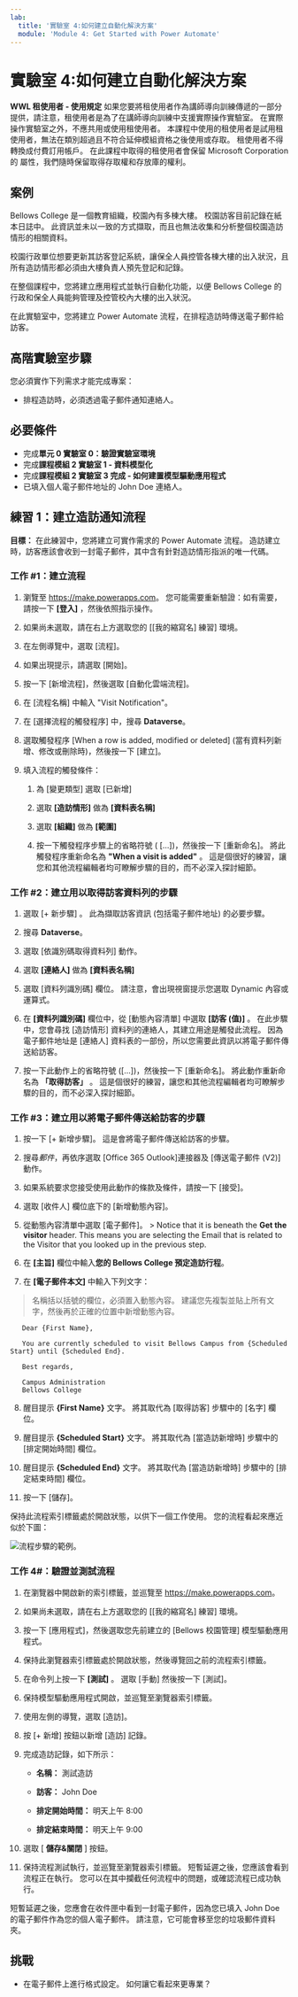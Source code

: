 ```yaml
---
lab:
  title: '實驗室 4:如何建立自動化解決方案'
  module: 'Module 4: Get Started with Power Automate'
---
```


# 實驗室 4:如何建立自動化解決方案

**WWL 租使用者 - 使用規定** 如果您要將租使用者作為講師導向訓練傳遞的一部分提供，請注意，租使用者是為了在講師導向訓練中支援實際操作實驗室。 在實際操作實驗室之外，不應共用或使用租使用者。 本課程中使用的租使用者是試用租使用者，無法在類別超過且不符合延伸模組資格之後使用或存取。 租使用者不得轉換成付費訂用帳戶。 在此課程中取得的租使用者會保留 Microsoft Corporation 的 屬性，我們隨時保留取得存取權和存放庫的權利。 

## 案例

Bellows College 是一個教育組織，校園內有多棟大樓。 校園訪客目前記錄在紙本日誌中。 此資訊並未以一致的方式擷取，而且也無法收集和分析整個校園造訪情形的相關資料。

校園行政單位想要更新其訪客登記系統，讓保全人員控管各棟大樓的出入狀況，且所有造訪情形都必須由大樓負責人預先登記和記錄。

在整個課程中，您將建立應用程式並執行自動化功能，以便 Bellows College 的行政和保全人員能夠管理及控管校內大樓的出入狀況。

在此實驗室中，您將建立 Power Automate 流程，在排程造訪時傳送電子郵件給訪客。

## 高階實驗室步驟

您必須實作下列需求才能完成專案：

- 排程造訪時，必須透過電子郵件通知連絡人。

## 必要條件

- 完成**單元 0 實驗室 0：驗證實驗室環境**
- 完成**課程模組 2 實驗室 1 - 資料模型化**
- 完成**課程模組 2 實驗室 3 完成 - 如何建置模型驅動應用程式**
- 已填入個人電子郵件地址的 John Doe 連絡人。

## 練習 1：建立造訪通知流程

**目標：** 在此練習中，您將建立可實作需求的 Power Automate 流程。 造訪建立時，訪客應該會收到一封電子郵件，其中含有針對造訪情形指派的唯一代碼。

### 工作 \#1：建立流程

1.  瀏覽至 <https://make.powerapps.com>。 您可能需要重新驗證：如有需要，請按一下 **[登入]** ，然後依照指示操作。

2.  如果尚未選取，請在右上方選取您的 [[我的縮寫名] 練習] 環境。

3.  在左側導覽中，選取 [流程]。

4.  如果出現提示，請選取 [開始]。

5.  按一下 [新增流程]，然後選取 [自動化雲端流程]。

6.  在 [流程名稱] 中輸入 "Visit Notification"。

7.  在 [選擇流程的觸發程序] 中，搜尋 **Dataverse**。

8.  選取觸發程序 [When a row is added, modified or deleted] (當有資料列新增、修改或刪除時)，然後按一下 [建立]。

9.  填入流程的觸發條件：

    1.  為 [變更類型] 選取 [已新增]

    2.  選取 **[造訪情形]** 做為 **[資料表名稱]**

    3.  選取 **[組織]** 做為 **[範圍]**

    4.  按一下觸發程序步驟上的省略符號 ( [...])，然後按一下 [重新命名]。 將此觸發程序重新命名為 **"When a visit is added"** 。 這是個很好的練習，讓您和其他流程編輯者均可瞭解步驟的目的，而不必深入探討細節。

### 工作 \#2：建立用以取得訪客資料列的步驟

1.  選取 [+ 新步驟] 。 此為擷取訪客資訊 (包括電子郵件地址) 的必要步驟。

2.  搜尋 **Dataverse**。

3.  選取 [依識別碼取得資料列] 動作。

4.  選取 **[連絡人]** 做為 **[資料表名稱]**

5.  選取 [資料列識別碼] 欄位。 請注意，會出現視窗提示您選取 Dynamic 內容或運算式。

6.  在 **[資料列識別碼]** 欄位中，從 [動態內容清單] 中選取 **[訪客 (值)]** 。 在此步驟中，您會尋找 [造訪情形] 資料列的連絡人，其建立用途是觸發此流程。 因為電子郵件地址是 [連絡人] 資料表的一部份，所以您需要此資訊以將電子郵件傳送給訪客。

7.  按一下此動作上的省略符號 ([...])，然後按一下 [重新命名]。
        將此動作重新命名為 **「取得訪客」** 。 這是個很好的練習，讓您和其他流程編輯者均可瞭解步驟的目的，而不必深入探討細節。

### 工作 \#3：建立用以將電子郵件傳送給訪客的步驟

1.  按一下 [+ 新增步驟]。 這是會將電子郵件傳送給訪客的步驟。

2.  搜尋*郵件*，再依序選取 [Office 365 Outlook]連接器及 [傳送電子郵件 (V2)] 動作。

3.  如果系統要求您接受使用此動作的條款及條件，請按一下 [接受]。

4.  選取 [收件人] 欄位底下的 [新增動態內容]。 
    
5.  從動態內容清單中選取 [電子郵件]。
        > Notice that it is beneath the **Get the visitor** header. This means you
        are selecting the Email that is related to the Visitor that you looked
        up in the previous step.

6.  在 **[主旨]** 欄位中輸入**您的 Bellows College 預定造訪行程**。

7.  在 **[電子郵件本文]** 中輸入下列文字：

>   名稱括以括號的欄位，必須置入動態內容。 建議您先複製並貼上所有文字，然後再於正確的位置中新增動態內容。

~~~~~~~~~~~~~~~~~~~~~~~~~~~~~~~~~~~~~~~~~~~~~~~~~~~~~~~~~~~~~~~~~~~~~~~~~~~~~~~~
   Dear {First Name},

   You are currently scheduled to visit Bellows Campus from {Scheduled Start} until {Scheduled End}.

   Best regards,

   Campus Administration
   Bellows College
~~~~~~~~~~~~~~~~~~~~~~~~~~~~~~~~~~~~~~~~~~~~~~~~~~~~~~~~~~~~~~~~~~~~~~~~~~~~~~~~

8.  醒目提示 **{First Name}** 文字。 將其取代為 [取得訪客] 步驟中的 [名字] 欄位。

9.  醒目提示 **{Scheduled Start}** 文字。 將其取代為 [當造訪新增時] 步驟中的 [排定開始時間] 欄位。

10.  醒目提示 **{Scheduled End}** 文字。 將其取代為 [當造訪新增時] 步驟中的 [排定結束時間] 欄位。

11.  按一下 [儲存]。

保持此流程索引標籤處於開啟狀態，以供下一個工作使用。 您的流程看起來應近似於下圖：

![流程步驟的範例。](media/4-Flow.png)

### 工作 4\#：驗證並測試流程

1.  在瀏覽器中開啟新的索引標籤，並巡覽至 <https://make.powerapps.com>。

2.  如果尚未選取，請在右上方選取您的 [[我的縮寫名] 練習] 環境。

3.  按一下 [應用程式]，然後選取您先前建立的 [Bellows 校園管理] 模型驅動應用程式。

3.  保持此瀏覽器索引標籤處於開啟狀態，然後導覽回之前的流程索引標籤。

4.  在命令列上按一下 **[測試]** 。 選取 [手動] 然後按一下 [測試]。

5.  保持模型驅動應用程式開啟，並巡覽至瀏覽器索引標籤。 

6.  使用左側的導覽，選取 [造訪]。

6. 按 [+ 新增] 按鈕以新增 [造訪] 記錄。

7. 完成造訪記錄，如下所示：

    -   **名稱：** 測試造訪

    -   **訪客：** John Doe

    -   **排定開始時間：** 明天上午 8:00

    -   **排定結束時間：** 明天上午 9:00

8. 選取 [ **儲存&關閉** ] 按鈕。

9. 保持流程測試執行，並巡覽至瀏覽器索引標籤。 短暫延遲之後，您應該會看到流程正在執行。 您可以在其中攔截任何流程中的問題，或確認流程已成功執行。

短暫延遲之後，您應會在收件匣中看到一封電子郵件，因為您已填入 John Doe 的電子郵件作為您的個人電子郵件。 請注意，它可能會移至您的垃圾郵件資料夾。

## 挑戰

- 在電子郵件上進行格式設定。 如何讓它看起來更專業？
